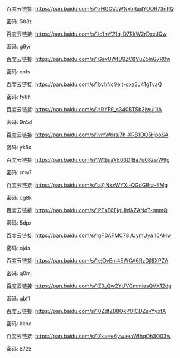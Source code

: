 百度云链接: https://pan.baidu.com/s/1xHGOVaWNxbRadYOOR73nRQ

密码: 583z

百度云链接: https://pan.baidu.com/s/1Ic1mY21q-D7RkW2rDxeJQw

密码: g9yr

百度云链接: https://pan.baidu.com/s/1GsvUWfD9ZC8VuZ5lnG7R0w

密码: xnfs

百度云链接: https://pan.baidu.com/s/1bvhNc9elt-qxa3J41gTvaQ

密码: fy8h

百度云链接: https://pan.baidu.com/s/1zRYF9_s340BTSb3jwuj1IA

密码: 9n5d

百度云链接: https://pan.baidu.com/s/1vmW6rsj7h-XRB1OO5HpoSA

密码: yk5x

百度云链接: https://pan.baidu.com/s/1W3juaVE03DfBa7u08zwW9g

密码: rnw7

百度云链接: https://pan.baidu.com/s/1aZjNxzWYXl-QGdGBrz-EMg

密码: cg8k

百度云链接: https://pan.baidu.com/s/1PEaE6EjgUhfAZANqT-qnmQ

密码: 5dpx

百度云链接: https://pan.baidu.com/s/1gFDAFMC78JUymUya1I6AHw

密码: oj4s

百度云链接: https://pan.baidu.com/s/1ejOvEm4EWCA6RzDjl9XPZA

密码: q0mj

百度云链接: https://pan.baidu.com/s/1Z3_Qw2YUVQmmiasQVX12dg

密码: qbf1

百度云链接: https://pan.baidu.com/s/10ZdfZ88OkPOICDZsyYyxfA

密码: kknx

百度云链接: https://pan.baidu.com/s/1ZkaHe6ywaenWIhqOh3O03w

密码: z72z








